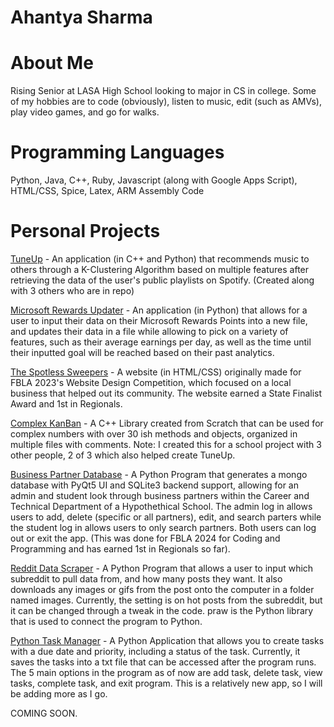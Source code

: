 # Ahantya Sharma

# About Me

Rising Senior at LASA High School looking to major in CS in college. Some of my hobbies are to code (obviously), listen to music, edit (such as AMVs), play video games, and go for walks.

# Programming Languages
Python, Java, C++, Ruby, Javascript (along with Google Apps Script), HTML/CSS, Spice, Latex, ARM Assembly Code

# Personal Projects

[TuneUp](https://github.com/Ahantya/TuneUp) - An application (in C++ and Python) that recommends music to others through a K-Clustering Algorithm based on multiple features after retrieving the data of the user's public playlists on Spotify. (Created along with 3 others who are in repo)

[Microsoft Rewards Updater](https://github.com/Ahantya/Microsoft-Rewards-Updater) - An application (in Python) that allows for a user to input their data on their Microsoft Rewards Points into a new file, and updates their data in a file while allowing to pick on a variety of features, such as their average earnings per day, as well as the time until their inputted goal will be reached based on their past analytics.

[The Spotless Sweepers](https://github.com/Ahantya/ahantya.github.io) - A website (in HTML/CSS) originally made for FBLA 2023's Website Design Competition, which focused on a local business that helped out its community. The website earned a State Finalist Award and 1st in Regionals.

[Complex KanBan](https://github.com/Ahantya/complexkanban-Ahantya) - A C++ Library created from Scratch that can be used for complex numbers with over 30 ish methods and objects, organized in multiple files with comments. Note: I created this for a school project with 3 other people, 2 of 3 which also helped create TuneUp. 

[Business Partner Database](https://github.com/Ahantya/Coding-Programming) - A Python Program that generates a mongo database with PyQt5 UI and SQLite3 backend support, allowing for an admin and student look through business partners within the Career and Technical Department of a Hypothethical School. The admin log in allows users to add, delete (specific or all partners), edit, and search parters while the student log in allows users to only search partners. Both users can log out or exit the app. (This was done for FBLA 2024 for Coding and Programming and has earned 1st in Regionals so far). 

[Reddit Data Scraper](https://github.com/Ahantya/RedditDataScraper) - A Python Program that allows a user to input which subreddit to pull data from, and how many posts they want. It also downloads any images or gifs from the post onto the computer in a folder named images. Currently, the setting is on hot posts from the subreddit, but it can be changed through a tweak in the code. praw is the Python library that is used to connect the program to Python.

[Python Task Manager](https://github.com/Ahantya/Task_Manager_Python) - A Python Application that allows you to create tasks with a due date and priority, including a status of the task. Currently, it saves the tasks into a txt file that can be accessed after the program runs. The 5 main options in the program as of now are add task, delete task, view tasks, complete task, and exit program. This is a relatively new app, so I will be adding more as I go. 

COMING SOON.



